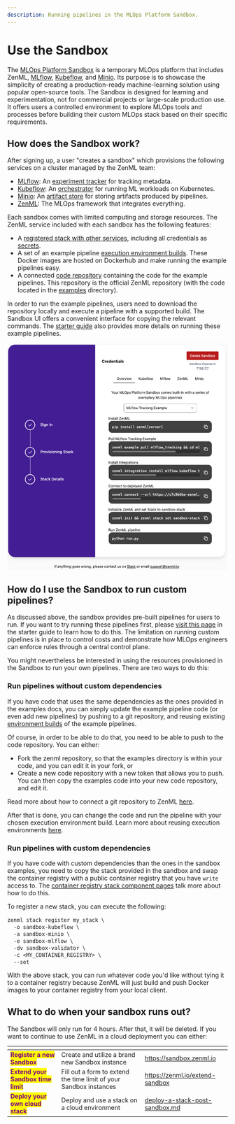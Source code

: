 ```yaml
---
description: Running pipelines in the MLOps Platform Sandbox.
---
```


# Use the Sandbox

The [MLOps Platform Sandbox](https://sandbox.zenml.io) is a temporary MLOps platform that includes ZenML, [MLflow](https://mlflow.org), [Kubeflow](https://www.kubeflow.org/), and [Minio](https://min.io/). Its purpose is to showcase the simplicity of creating a production-ready machine-learning solution using popular open-source tools. The Sandbox is designed for learning and experimentation, not for commercial projects or large-scale production use. It offers users a controlled environment to explore MLOps tools and processes before building their custom MLOps stack based on their specific requirements.

## How does the Sandbox work?

After signing up, a user "creates a sandbox" which provisions the following services on a cluster managed by the ZenML team:

* [MLflow](https://mlflow.org): An [experiment tracker](../component-guide/experiment-trackers/experiment-trackers.md) for tracking metadata.
* [Kubeflow](https://kubeflow.org): An [orchestrator](../component-guide/orchestrators/orchestrators.md) for running ML workloads on Kubernetes.
* [Minio](https://min.io/): An [artifact store](../component-guide/artifact-stores/artifact-stores.md) for storing artifacts produced by pipelines.
* [ZenML](https://zenml.io): The MLOps framework that integrates everything.

Each sandbox comes with limited computing and storage resources. The ZenML service included with each sandbox has the following features:

* A [registered stack with other services](../starter-guide/understand-stacks.md), including all credentials as [secrets](../../platform-guide/set-up-your-mlops-platform/use-the-secret-store/use-the-secret-store.md).
* A set of an example pipeline [execution environment builds](manage-environments.md#execution-environments). These Docker images are hosted on Dockerhub and make running the example pipelines easy.
* A connected [code repository](connect-your-git-repository.md) containing the code for the example pipelines. This repository is the official ZenML repository (with the code located in the [examples](https://github.com/zenml-io/zenml/tree/main/examples) directory).

In order to run the example pipelines, users need to download the repository locally and execute a pipeline with a supported build. The Sandbox UI offers a convenient interface for copying the relevant commands. The [starter guide](../starter-guide/switch-to-production.md) also provides more details on running these example pipelines.

![ZenML Sandbox Gitbook commands](/docs/book/.gitbook/assets/zenml_sandbox_step_3_commands.png)

## How do I use the Sandbox to run custom pipelines?

As discussed above, the sandbox provides pre-built pipelines for users to run.
If you want to try running these pipelines first, please [visit this
page](../starter-guide/switch-to-production.md) in the starter guide to learn
how to do this. The limitation on running custom pipelines is in place to
control costs and demonstrate how MLOps engineers can enforce rules through a
central control plane.

You might nevertheless be interested in using the resources provisioned in the Sandbox to run your own pipelines. There are two ways to do this:

### Run pipelines without custom dependencies

If you have code that uses the same dependencies as the ones provided in the examples docs, you can simply update the example pipeline code (or even add new pipelines) by pushing to a git repository, and reusing existing [environment builds](containerize-your-pipeline.md#reuse-docker-image-builds-from-previous-runs) of the example pipelines.

Of course, in order to be able to do that, you need to be able to push to the code repository. You can either:

* Fork the zenml repository, so that the examples directory is within your code, and you can edit it in your fork, or
* Create a new code repository with a new token that allows you to push. You can then copy the examples code into your new code repository, and edit it.

Read more about how to connect a git repository to ZenML [here](connect-your-git-repository.md).

After that is done, you can change the code and run the pipeline with your chosen execution environment build. Learn more about reusing execution environments [here](containerize-your-pipeline.md#reuse-docker-image-builds-from-previous-runs).

### Run pipelines with custom dependencies

If you have code with custom dependencies than the ones in the sandbox examples,
you need to copy the stack provided in the sandbox and swap the container
registry with a public container registry that you have `write` access to. The
[container registry stack component
pages](../component-guide/container-registries/container-registries.md) talk
more about how to do this.

To register a new stack, you can execute the following:

```shell
zenml stack register my_stack \
  -o sandbox-kubeflow \
  -a sandbox-minio \
  -e sandbox-mlflow \
  -dv sandbox-validator \
  -c <MY_CONTAINER_REGISTRY> \
  --set
```

With the above stack, you can run whatever code you'd like without tying it to a container registry because ZenML will just build and push Docker images to your container registry from your local client.

## What to do when your sandbox runs out?

The Sandbox will only run for 4 hours. After that, it will be deleted. If you want to continue to use ZenML in a cloud deployment you can either:

<table data-view="cards"><thead><tr><th></th><th></th><th data-hidden data-card-target data-type="content-ref"></th></tr></thead><tbody><tr><td><mark style="color:purple;"><strong>Register a new Sandbox</strong></mark></td><td>Create and utilize a brand new Sandbox instance</td><td><a href="https://sandbox.zenml.io">https://sandbox.zenml.io</a></td></tr><tr><td><mark style="color:purple;"><strong>Extend your Sandbox time limit</strong></mark></td><td>Fill out a form to extend the time limit of your Sandbox instances</td><td><a href="https://zenml.io/extend-sandbox">https://zenml.io/extend-sandbox</a></td></tr><tr><td><mark style="color:purple;"><strong>Deploy your own cloud stack</strong></mark></td><td>Deploy and use a stack on a cloud environment</td><td><a href="../../platform-guide/set-up-your-mlops-platform/deploy-and-set-up-a-cloud-stack/deploy-a-stack-post-sandbox.md">deploy-a-stack-post-sandbox.md</a></td></tr></tbody></table>
